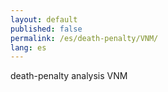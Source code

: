 ```yaml
---
layout: default
published: false
permalink: /es/death-penalty/VNM/
lang: es
---
```


death-penalty analysis VNM
